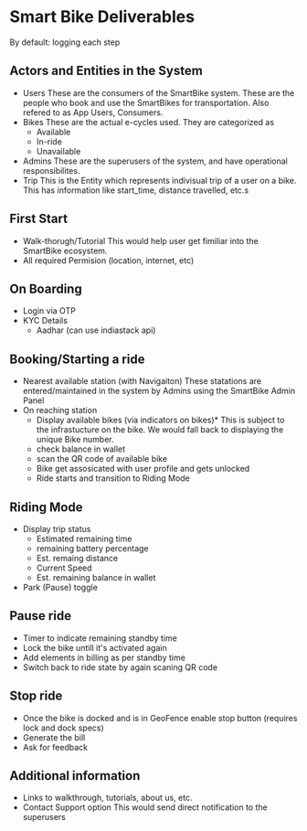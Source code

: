 
# Smart Bike Deliverables
By default: logging each step

## Actors and Entities in the System
* Users
    These are the consumers of the SmartBike system. These are the people who book and use the SmartBikes for transportation. Also refered to as App Users, Consumers.
* Bikes
    These are the actual e-cycles used. They are categorized as
     - Available
     - In-ride
     - Unavailable
* Admins
    These are the superusers of the system, and have operational responsibilites.
* Trip
    This is the Entity which represents indivisual trip of a user on a bike.
    This has information like start_time, distance travelled, etc.s

## First Start
- Walk-thorugh/Tutorial
    This would help user get fimiliar into the SmartBike ecosystem.
- All required Permision (location, internet, etc)

## On Boarding
- Login via OTP
- KYC Details
    - Aadhar (can use indiastack api)
    

## Booking/Starting a ride
- Nearest available station (with Navigaiton)
    These statations are entered/maintained in the system by Admins using the SmartBike Admin Panel
- On reaching station 
    - Display available bikes (via indicators on bikes)*
        This is subject to the infrastucture on the bike. We would fall back to displaying the unique Bike number.
    - check balance in wallet
    - scan the QR code of available bike
    - Bike get assosicated with user profile and gets unlocked 
    - Ride starts and transition to Riding Mode

## Riding Mode
- Display trip status
    - Estimated remaining time
    - remaining battery percentage
    - Est. remaing distance
    - Current Speed
    - Est. remaining balance in wallet
- Park (Pause) toggle

## Pause ride
- Timer to indicate remaining standby time
- Lock the bike untill it's activated again 
- Add elements in billing as per standby time
- Switch back to ride state by again scaning QR code

## Stop ride
- Once the bike is docked and is in GeoFence enable stop button (requires lock and dock specs)
- Generate the bill
- Ask for feedback

## Additional information
- Links to walkthrough, tutorials, about us, etc.
- Contact Support option 
    This would send direct notification to the superusers
